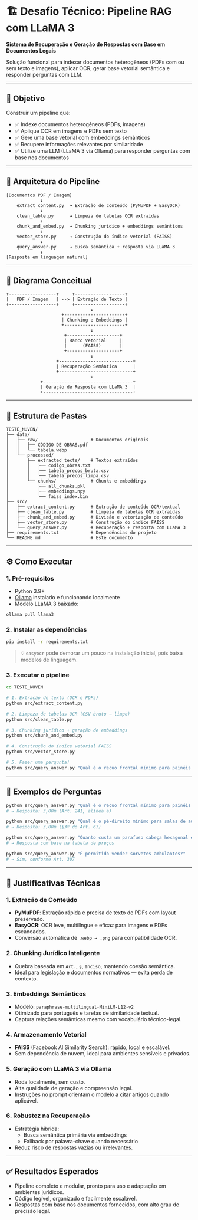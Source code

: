 
# 🏗️ Desafio Técnico: Pipeline RAG com LLaMA 3  
**Sistema de Recuperação e Geração de Respostas com Base em Documentos Legais**

Solução funcional para indexar documentos heterogêneos (PDFs com ou sem texto e imagens), aplicar OCR, gerar base vetorial semântica e responder perguntas com LLM.

---

## 📌 Objetivo

Construir um pipeline que:
- ✅ Indexe documentos heterogêneos (PDFs, imagens)
- ✅ Aplique OCR em imagens e PDFs sem texto
- ✅ Gere uma base vetorial com embeddings semânticos
- ✅ Recupere informações relevantes por similaridade
- ✅ Utilize uma LLM (LLaMA 3 via Ollama) para responder perguntas com base nos documentos

---

## 🧩 Arquitetura do Pipeline

```
[Documentos PDF / Imagem]
             ↓
    extract_content.py  → Extração de conteúdo (PyMuPDF + EasyOCR)
             ↓
    clean_table.py      → Limpeza de tabelas OCR extraídas
             ↓
    chunk_and_embed.py  → Chunking jurídico + embeddings semânticos
             ↓
    vector_store.py     → Construção do índice vetorial (FAISS)
             ↓
    query_answer.py     → Busca semântica + resposta via LLaMA 3
             ↓
[Resposta em linguagem natural]
```

---

## 🧠 Diagrama Conceitual

```
+------------------+     +-------------------+
|   PDF / Imagem   | --> | Extração de Texto |
+------------------+     +-------------------+
                                ↓
                     +-----------------------+
                     | Chunking e Embeddings |
                     +-----------------------+
                                ↓
                      +--------------------+
                      | Banco Vetorial     |
                      |      (FAISS)       |
                      +--------------------+
                                ↓
                   +----------------------------+
                   | Recuperação Semântica      |
                   +----------------------------+
                                ↓
             +----------------------------------+
             | Geração de Resposta com LLaMA 3  |
             +----------------------------------+
```

---

## 📁 Estrutura de Pastas

```
TESTE_NUVEN/
├── data/
│   ├── raw/                    # Documentos originais
│   │   ├── CÓDIGO DE OBRAS.pdf
│   │   └── tabela.webp
│   └── processed/
│       ├── extracted_texts/    # Textos extraídos
│       │   ├── codigo_obras.txt
│       │   ├── tabela_precos_bruta.csv
│       │   └── tabela_precos_limpa.csv
│       └── chunks/             # Chunks e embeddings
│           ├── all_chunks.pkl
│           ├── embeddings.npy
│           └── faiss_index.bin
├── src/
│   ├── extract_content.py      # Extração de conteúdo OCR/textual
│   ├── clean_table.py          # Limpeza de tabelas OCR extraídas
│   ├── chunk_and_embed.py      # Divisão e vetorização de conteúdo
│   ├── vector_store.py         # Construção do índice FAISS
│   └── query_answer.py         # Recuperação + resposta com LLaMA 3
├── requirements.txt            # Dependências do projeto
└── README.md                   # Este documento
```

---

## ⚙️ Como Executar

### 1. Pré-requisitos
- Python 3.9+
- [Ollama](https://ollama.com/) instalado e funcionando localmente
- Modelo LLaMA 3 baixado:

```bash
ollama pull llama3
```

### 2. Instalar as dependências

```bash
pip install -r requirements.txt
```

> 💡 `easyocr` pode demorar um pouco na instalação inicial, pois baixa modelos de linguagem.

### 3. Executar o pipeline

```bash
cd TESTE_NUVEN

# 1. Extração de texto (OCR e PDFs)
python src/extract_content.py

# 2. Limpeza de tabelas OCR (CSV bruto → limpo)
python src/clean_table.py

# 3. Chunking jurídico + geração de embeddings
python src/chunk_and_embed.py

# 4. Construção do índice vetorial FAISS
python src/vector_store.py

# 5. Fazer uma pergunta!
python src/query_answer.py "Qual é o recuo frontal mínimo para painéis publicitários?"
```

---

## 💬 Exemplos de Perguntas

```bash
python src/query_answer.py "Qual é o recuo frontal mínimo para painéis publicitários?"
# → Resposta: 3,00m (Art. 241, alínea a)

python src/query_answer.py "Qual é o pé-direito mínimo para salas de aula?"
# → Resposta: 3,00m (§3º do Art. 67)

python src/query_answer.py "Quanto custa um parafuso cabeça hexagonal em aço?"
# → Resposta com base na tabela de preços

python src/query_answer.py "É permitido vender sorvetes ambulantes?"
# → Sim, conforme Art. 307
```

---

## 🧠 Justificativas Técnicas

### 1. Extração de Conteúdo
- **PyMuPDF**: Extração rápida e precisa de texto de PDFs com layout preservado.
- **EasyOCR**: OCR leve, multilíngue e eficaz para imagens e PDFs escaneados.
- Conversão automática de `.webp → .png` para compatibilidade OCR.

### 2. Chunking Jurídico Inteligente
- Quebra baseada em `Art.`, `§`, `Inciso`, mantendo coesão semântica.
- Ideal para legislação e documentos normativos — evita perda de contexto.

### 3. Embeddings Semânticos
- Modelo: `paraphrase-multilingual-MiniLM-L12-v2`
- Otimizado para português e tarefas de similaridade textual.
- Captura relações semânticas mesmo com vocabulário técnico-legal.

### 4. Armazenamento Vetorial
- **FAISS** (Facebook AI Similarity Search): rápido, local e escalável.
- Sem dependência de nuvem, ideal para ambientes sensíveis e privados.

### 5. Geração com LLaMA 3 via Ollama
- Roda localmente, sem custo.
- Alta qualidade de geração e compreensão legal.
- Instruções no prompt orientam o modelo a citar artigos quando aplicável.

### 6. Robustez na Recuperação
- Estratégia híbrida:
  - Busca semântica primária via embeddings
  - Fallback por palavra-chave quando necessário
- Reduz risco de respostas vazias ou irrelevantes.

---

## ✅ Resultados Esperados
- Pipeline completo e modular, pronto para uso e adaptação em ambientes jurídicos.
- Código legível, organizado e facilmente escalável.
- Respostas com base nos documentos fornecidos, com alto grau de precisão legal.
